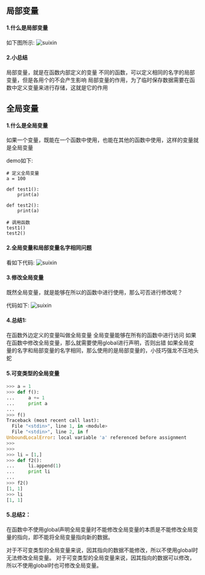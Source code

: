 ## 局部变量

#### 1.什么是局部变量
如下图所示:
![suixin](http://ox376n2jk.bkt.clouddn.com/%E5%87%BD%E6%95%B0-1.png )


#### 2.小总结
局部变量，就是在函数内部定义的变量
不同的函数，可以定义相同的名字的局部变量，但是各用个的不会产生影响
局部变量的作用，为了临时保存数据需要在函数中定义变量来进行存储，这就是它的作用


## 全局变量

#### 1.什么是全局变量
如果一个变量，既能在一个函数中使用，也能在其他的函数中使用，这样的变量就是全局变量

demo如下:

```
# 定义全局变量
a = 100

def test1():
    print(a)

def test2():
    print(a)

# 调用函数
test1()
test2()
```

#### 2.全局变量和局部变量名字相同问题
看如下代码:
![suixin](http://ox376n2jk.bkt.clouddn.com/%E5%87%BD%E6%95%B02.png  )


#### 3.修改全局变量
既然全局变量，就是能够在所以的函数中进行使用，那么可否进行修改呢？

代码如下:
![suixin](http://ox376n2jk.bkt.clouddn.com/%E5%87%BD%E6%95%B03.png  )


#### 4.总结1:

在函数外边定义的变量叫做全局变量
全局变量能够在所有的函数中进行访问
如果在函数中修改全局变量，那么就需要使用global进行声明，否则出错
如果全局变量的名字和局部变量的名字相同，那么使用的是局部变量的，小技巧强龙不压地头蛇

#### 5.可变类型的全局变量
```py
>>> a = 1
>>> def f():
...     a += 1
...     print a
...
>>> f()
Traceback (most recent call last):
  File "<stdin>", line 1, in <module>
  File "<stdin>", line 2, in f
UnboundLocalError: local variable 'a' referenced before assignment
>>>
>>>
>>> li = [1,]
>>> def f2():
...     li.append(1)
...     print li
...
>>> f2()
[1, 1]
>>> li
[1, 1]
```
#### 5.总结2：

在函数中不使用global声明全局变量时不能修改全局变量的本质是不能修改全局变量的指向，即不能将全局变量指向新的数据。

对于不可变类型的全局变量来说，因其指向的数据不能修改，所以不使用global时无法修改全局变量。
对于可变类型的全局变量来说，因其指向的数据可以修改，所以不使用global时也可修改全局变量。